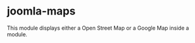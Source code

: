 joomla-maps
===========

This module displays either a Open Street Map or a Google Map inside a module.

